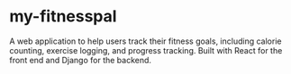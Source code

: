 # my-fitnesspal
A web application to help users track their fitness goals, including calorie counting, exercise logging, and progress tracking. Built with React for the front end and Django for the backend.

